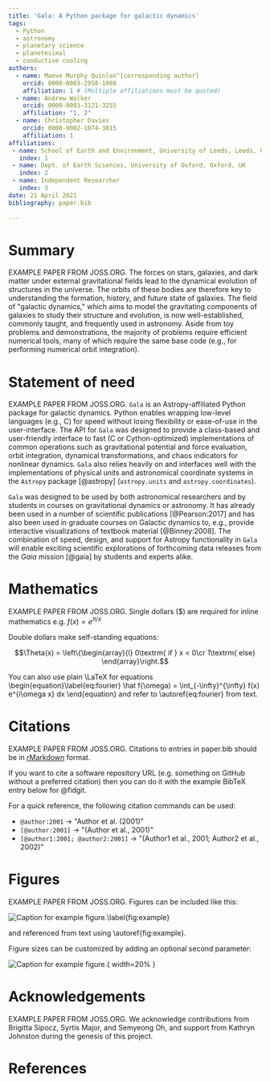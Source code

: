 ```yaml
---
title: 'Gala: A Python package for galactic dynamics'
tags:
  - Python
  - astronomy
  - planetary science
  - planetesimal
  - conductive cooling
authors:
  - name: Maeve Murphy Quinlan^[corresponding author]
    orcid: 0000-0003-2958-1008
    affiliation: 1 # (Multiple affiliations must be quoted)
  - name: Andrew Walker
    orcid: 0000-0003-3121-3255
    affiliation: "1, 2"
  - name: Christopher Davies
    orcid: 0000-0002-1074-3815
    affiliation: 1
affiliations:
 - name: School of Earth and Environment, University of Leeds, Leeds, UK
   index: 1
 - name: Dept. of Earth Sciences, University of Oxford, Oxford, UK
   index: 2
 - name: Independent Researcher
   index: 3
date: 21 April 2021
bibliography: paper.bib
   
---
```


# Summary

EXAMPLE PAPER FROM JOSS.ORG.
The forces on stars, galaxies, and dark matter under external gravitational
fields lead to the dynamical evolution of structures in the universe. The orbits
of these bodies are therefore key to understanding the formation, history, and
future state of galaxies. The field of "galactic dynamics," which aims to model
the gravitating components of galaxies to study their structure and evolution,
is now well-established, commonly taught, and frequently used in astronomy.
Aside from toy problems and demonstrations, the majority of problems require
efficient numerical tools, many of which require the same base code (e.g., for
performing numerical orbit integration).

# Statement of need

EXAMPLE PAPER FROM JOSS.ORG.
`Gala` is an Astropy-affiliated Python package for galactic dynamics. Python
enables wrapping low-level languages (e.g., C) for speed without losing
flexibility or ease-of-use in the user-interface. The API for `Gala` was
designed to provide a class-based and user-friendly interface to fast (C or
Cython-optimized) implementations of common operations such as gravitational
potential and force evaluation, orbit integration, dynamical transformations,
and chaos indicators for nonlinear dynamics. `Gala` also relies heavily on and
interfaces well with the implementations of physical units and astronomical
coordinate systems in the `Astropy` package [@astropy] (`astropy.units` and
`astropy.coordinates`).

`Gala` was designed to be used by both astronomical researchers and by
students in courses on gravitational dynamics or astronomy. It has already been
used in a number of scientific publications [@Pearson:2017] and has also been
used in graduate courses on Galactic dynamics to, e.g., provide interactive
visualizations of textbook material [@Binney:2008]. The combination of speed,
design, and support for Astropy functionality in `Gala` will enable exciting
scientific explorations of forthcoming data releases from the *Gaia* mission
[@gaia] by students and experts alike.

# Mathematics

EXAMPLE PAPER FROM JOSS.ORG.
Single dollars ($) are required for inline mathematics e.g. $f(x) = e^{\pi/x}$

Double dollars make self-standing equations:

$$\Theta(x) = \left\{\begin{array}{l}
0\textrm{ if } x < 0\cr
1\textrm{ else}
\end{array}\right.$$

You can also use plain \LaTeX for equations
\begin{equation}\label{eq:fourier}
\hat f(\omega) = \int_{-\infty}^{\infty} f(x) e^{i\omega x} dx
\end{equation}
and refer to \autoref{eq:fourier} from text.

# Citations

EXAMPLE PAPER FROM JOSS.ORG.
Citations to entries in paper.bib should be in
[rMarkdown](http://rmarkdown.rstudio.com/authoring_bibliographies_and_citations.html)
format.

If you want to cite a software repository URL (e.g. something on GitHub without a preferred
citation) then you can do it with the example BibTeX entry below for @fidgit.

For a quick reference, the following citation commands can be used:
- `@author:2001`  ->  "Author et al. (2001)"
- `[@author:2001]` -> "(Author et al., 2001)"
- `[@author1:2001; @author2:2001]` -> "(Author1 et al., 2001; Author2 et al., 2002)"

# Figures

EXAMPLE PAPER FROM JOSS.ORG.
Figures can be included like this:

![Caption for example figure.\label{fig:example}](figure.png)

and referenced from text using \autoref{fig:example}.

Figure sizes can be customized by adding an optional second parameter:

![Caption for example figure.](figure.png){ width=20% }

# Acknowledgements

EXAMPLE PAPER FROM JOSS.ORG.
We acknowledge contributions from Brigitta Sipocz, Syrtis Major, and Semyeong
Oh, and support from Kathryn Johnston during the genesis of this project.

# References